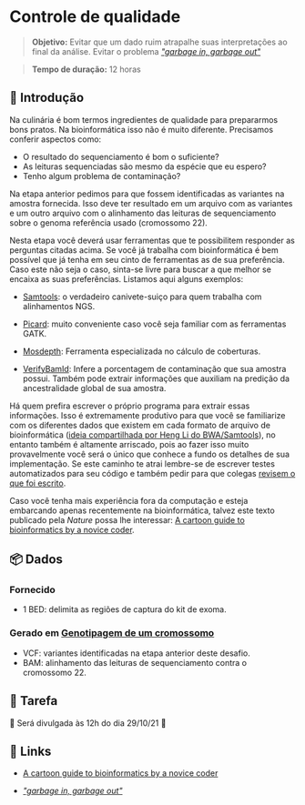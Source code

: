 # Controle de qualidade

>**Objetivo:** Evitar que um dado ruim atrapalhe suas interpretações ao final da análise. Evitar o problema [*"garbage in, garbage out"*](https://en.wikipedia.org/wiki/Garbage_in,_garbage_out)

>**Tempo de duração:** 12 horas

## 📜 Introdução

Na culinária é bom termos ingredientes de qualidade para prepararmos bons pratos. Na bioinformática isso não é muito diferente. Precisamos conferir aspectos como:

- O resultado do sequenciamento é bom o suficiente?
- As leituras sequenciadas são mesmo da espécie que eu espero?
- Tenho algum problema de contaminação?

Na etapa anterior pedimos para que fossem identificadas as variantes na amostra fornecida. Isso deve ter resultado em um arquivo com as variantes e um outro arquivo com o alinhamento das leituras de sequenciamento sobre o genoma referência usado (cromossomo 22).

Nesta etapa você deverá usar ferramentas que te possibilitem responder as perguntas citadas acima. Se você já trabalha com bioinformática é bem possível que já tenha em seu cinto de ferramentas as de sua preferência. Caso este não seja o caso, sinta-se livre para buscar a que melhor se encaixa as suas preferências. Listamos aqui alguns exemplos:

- [Samtools](http://www.htslib.org/): o verdadeiro canivete-suiço para quem trabalha com alinhamentos NGS.

- [Picard](https://broadinstitute.github.io/picard/): muito conveniente caso você seja familiar com as ferramentas GATK.

- [Mosdepth](https://github.com/brentp/mosdepth): Ferramenta especializada no cálculo de coberturas.

- [VerifyBamId](https://github.com/Griffan/VerifyBamID): Infere a porcentagem de contaminação que sua amostra possui. Também pode extrair informações que auxiliam na predição da ancestralidade global de sua amostra.


Há quem prefira escrever o próprio programa para extrair essas informações. Isso é extremamente produtivo para que você se familiarize com os diferentes dados que existem em cada formato de arquivo de bioinformática ([ideia compartilhada por Heng Li do BWA/Samtools](https://twitter.com/lh3lh3/status/1451600007115780098)), no entanto também é altamente arriscado, pois ao fazer isso muito provavelmente você será o único que conhece a fundo os detalhes de sua implementação. Se este caminho te atrai lembre-se de escrever testes automatizados para seu código e também pedir para que colegas [revisem o que foi escrito](https://docs.github.com/en/github/collaborating-with-pull-requests/reviewing-changes-in-pull-requests/about-pull-request-reviews).

Caso você tenha mais experiência fora da computação e esteja embarcando apenas recentemente na bioinformática, talvez este texto publicado pela *Nature* possa lhe interessar: [A cartoon guide to bioinformatics by a novice coder](https://www.nature.com/articles/d41586-021-01485-y).

## 📦 Dados

### Fornecido

- 1 BED: delimita as regiões de captura do kit de exoma.

### Gerado em [Genotipagem de um cromossomo](../Dia_1/README.md)

* VCF: variantes identificadas na etapa anterior deste desafio.
* BAM: alinhamento das leituras de sequenciamento contra o cromossomo 22.

## 👷 Tarefa

🚧 Será divulgada às 12h do dia 29/10/21 🚧


## 🔗 Links

- [A cartoon guide to bioinformatics by a novice coder](https://www.nature.com/articles/d41586-021-01485-y)

- [*"garbage in, garbage out"*](https://en.wikipedia.org/wiki/Garbage_in,_garbage_out)
